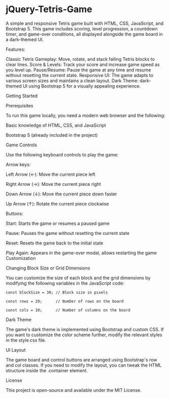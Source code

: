 # jQuery-Tetris-Game
A simple and responsive Tetris game built with HTML, CSS, JavaScript, and Bootstrap 5. This game includes scoring, level progression, a countdown timer, and game-over conditions, all displayed alongside the game board in a dark-themed UI.

Features:

Classic Tetris Gameplay: Move, rotate, and stack falling Tetris blocks to clear lines.
Score & Levels: Track your score and increase game speed as you level up.
Pause/Resume: Pause the game at any time and resume without resetting the current state.
Responsive UI: The game adapts to various screen sizes and maintains a clean layout.
Dark Theme: dark-themed UI using Bootstrap 5 for a visually appealing experience.


Getting Started

Prerequisites

To run this game locally, you need a modern web browser and the following:


Basic knowledge of HTML, CSS, and JavaScript

Bootstrap 5 (already included in the project)


Game Controls

Use the following keyboard controls to play the game:


Arrow keys:

Left Arrow (←): Move the current piece left

Right Arrow (→): Move the current piece right

Down Arrow (↓): Move the current piece down faster

Up Arrow (↑): Rotate the current piece clockwise


Buttons:


Start: Starts the game or resumes a paused game

Pause: Pauses the game without resetting the current state

Reset: Resets the game back to the initial state

Play Again: Appears in the game-over modal, allows restarting the game
Customization


Changing Block Size or Grid Dimensions

You can customize the size of each block and the grid dimensions by modifying the following variables in the JavaScript code:

```
const blockSize = 30; // Block size in pixels

const rows = 20;      // Number of rows on the board

const cols = 10;      // Number of columns on the board
```

Dark Theme

The game's dark theme is implemented using Bootstrap and custom CSS. If you want to customize the color scheme further, modify the relevant styles in the style.css file.


UI Layout

The game board and control buttons are arranged using Bootstrap's row and col classes. If you need to modify the layout, you can tweak the HTML structure inside the .container element.


License

This project is open-source and available under the MIT License.
